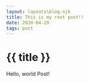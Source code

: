 ```yaml
---
layout: layouts\blog.njk
title: This is my root post!!
date: 2020-04-29
tags: post
---
```

# {{ title }}
Hello, world Post!